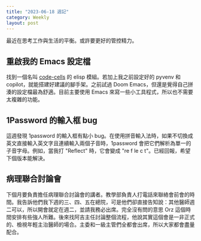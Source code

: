 ```yaml
---
title: "2023-06-18 週記" 
category: Weekly 
layout: post
---
```


最近在思考工作與生活的平衡。或許要更好的管控精力。

## 重啟我的 Emacs 設定檔

找到一個名叫 [code-cells](https://github.com/alphapapa/code-cells) 的 elisp 模組。若加上我之前設定好的 pyvenv 和 copilot，就能搭建好建議的腳手架。之前試過 Doom Emacs，但還是覺得自己拼湊的設定檔最為舒適。目前主要使用 Emacs 來寫一些小工具程式，所以也不需要太複雜的功能。

## 1Password 的輸入框 bug

這週發現 1password 的輸入框有點小 bug。在使用拼音輸入法時，如果不切換成英文直接輸入英文字且連續輸入兩個子音時，1password 會把它們解析為單一的子音字母。例如，當我打 "Reflect" 時，它會變成 "re f le c t"。已經回報，希望下個版本能解決。

## 病理聯合討論會

下個月要負責擔任病理聯合討論會的講者。教學部負責人打電話來聯絡會前會的時間。我告訴他們我下週的三、四、五在總院，可是他們卻直接告知說：其他醫師週二可以，所以開會就定在週二，並請我務必出席。完全沒有問的意思 Orz 這個時間安排有些強人所難。後來找阿吉主任討論整個流程，他說其實這個會是一非正式的、檢視年輕主治醫師的場合。主委和一級主管們全都會出席，所以大家都會盡量配合。